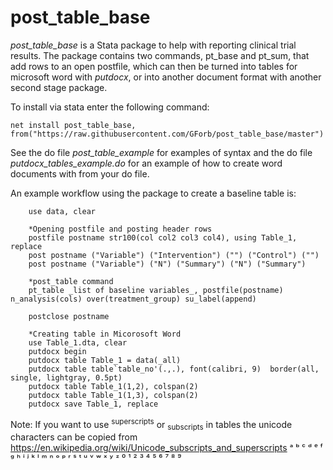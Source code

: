 ﻿# post_table_base
*post_table_base* is a Stata package to help with reporting clinical trial results. The package contains two commands, pt_base and pt_sum, that add rows to an open postfile, which can then be turned into tables for microsoft word with _putdocx_, or into another document format with another second stage package.

To install via stata enter the following command:

`net install post_table_base, from("https://raw.githubusercontent.com/GForb/post_table_base/master")`

See the do file _post_table_example_ for examples of syntax and the do file _putdocx_tables_example.do_ for an example of how to create word documents with from your do file.

An example workflow using the package to create a baseline table is:

````
	use data, clear
	
	*Opening postfile and posting header rows
	postfile postname str100(col col2 col3 col4), using Table_1, replace
	post postname ("Variable") ("Intervention") ("") ("Control") ("")
	post postname ("Variable") ("N") ("Summary") ("N") ("Summary")

	*post_table command
	pt_table _list of baseline variables_, postfile(postname) n_analysis(cols) over(treatment_group) su_label(append)

	postclose postname
	
	*Creating table in Micorosoft Word
	use Table_1.dta, clear
	putdocx begin
	putdocx table Table_1 = data(_all)
	putdocx table table`table_no'(.,.), font(calibri, 9)  border(all, single, lightgray, 0.5pt)
	putdocx table Table_1(1,2), colspan(2)
	putdocx table Table_1(1,3), colspan(2)
	putdocx save Table_1, replace
````

Note: If you want to use <sup>superscripts</sup> or <sub>subscripts</sub> in tables the unicode characters can be copied from https://en.wikipedia.org/wiki/Unicode_subscripts_and_superscripts
ᵃ ᵇ ᶜ ᵈ	ᵉ ᶠ ᵍ ʰ ⁱ ʲ ᵏ ˡ ᵐ ⁿ ᵒ ᵖ ʳ ˢ ᵗ ᵘ	ᵛ ʷ ˣ ʸ ᶻ ⁰ ¹ ² ³  ⁴ ⁵ ⁶ ⁷ ⁸ ⁹ 